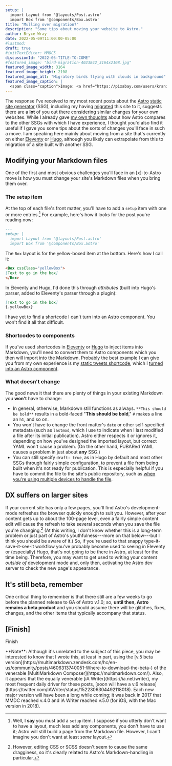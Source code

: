 ```yaml
---
setup: |
  import Layout from '@layouts/Post.astro'
  import Box from '@components/Box.astro'
title: "Mulling over migration?"
description: "Some tips about moving your website to Astro."
author: Bryce Wray
date: 2022-05-09T11:00:00-05:00
#lastmod:
draft: true
#initTextEditor: MMDC5
discussionId: "2022-05-TITLE-TO-COME"
#featured_image: "bird-migration-4023842_3164x2108.jpg"
featured_image_width: 3164
featured_image_height: 2108
featured_image_alt: "Migratory birds flying with clouds in background"
featured_image_caption: |
  <span class="caption">Image: <a href="https://pixabay.com/users/kranich17-11197573/?utm_source=link-attribution&amp;utm_medium=referral&amp;utm_campaign=image&amp;utm_content=4023842">Kranich17</a>; <a href="https://pixabay.com/?utm_source=link-attribution&amp;utm_medium=referral&amp;utm_campaign=image&amp;utm_content=4023842">Pixabay</a></span>
---
```


The response I've received to my most recent posts about the [Astro](https://astro.build) [static site generator](https://jamstack.org/generators) (SSG), including my having [migrated](/posts/2022/04/winds-change/) this site to it, suggests there are a **lot** of you out there considering similar changes for your own websites. While I already gave [my own thoughts](/posts/2022/04/astro-ready-blog/) about how Astro compares to the other SSGs with which I have experience, I thought you'd also find it useful if I gave you some tips about the sorts of changes you'll face in such a move. I am speaking here mainly about moving from a site that's currently on either [Eleventy](https://11ty.dev) or [Hugo](https://gohugo.io), although you likely can extrapolate from this to migration of a site built with another SSG.

## Modifying your Markdown files

One of the first and most obvious challenges you'll face in an \[x]-to-Astro move is how you must change your site's Markdown files when you bring them over.

### The `setup` item

At the top of each file's front matter, you'll have to add a `setup` item with one or more entries.[^setup] For example, here's how it looks for the post you're reading now:

[^setup]: Well, I **say** you must add a `setup` item. I suppose if you utterly don't want to have a layout, much less add any components, you don't have to use it; Astro will still build a page from the Markdown file. However, I can't imagine you don't want at least *some* layout.

```md
---
setup: |
  import Layout from '@layouts/Post.astro'
  import Box from '@components/Box.astro'
```

The `Box` layout is for the yellow-boxed item at the bottom. Here's how I call it:

```md
<Box cssClass="yellowBox">
[Text to go in the box]
</Box>
```

In Eleventy and Hugo, I'd done this through *attributes* (built into Hugo's parser, added to Eleventy's parser through a plugin):

```md
[Text to go in the box]
{.yellowBox}
```

I have yet to find a shortcode I can't turn into an Astro component. You won't find it all that difficult.


### Shortcodes to components

If you've used shortcodes in [Eleventy](https://11ty.dev/docs/shortcodes) or [Hugo](https://gohugo.io/content-management/shortcodes/) to inject items into Markdown, you'll need to convert them to Astro components which you then will import into the Markdown. Probably the best example I can give you from my own experience is my [static tweets shortcode](/posts/2022/02/static-tweets-eleventy-hugo/), which I [turned into an Astro component](/posts/2022/04/static-tweets-astro/).

### What doesn't change

The good news it that there are plenty of things in your existing Markdown you **won't** have to change:

- In general, otherwise, Markdown still functions as always. `**This should be bold**` results in a bold-faced "**This should be bold**," `#` makes a line an `h1`, and so on.
- You won't have to change the front matter's `date` or other self-specified metadata (such as `lastmod`, which I use to indicate when I last modified a file after its initial publication). Astro either respects it or ignores it, depending on how you've designed the imported layout, but correct YAML won't cause a problem. (On the other hand, FUBARed YAML causes a problem in just about **any** SSG.)
- You can still specify `draft: true`, as in Hugo by default and most other SSGs through fairly simple configuration, to prevent a file from being built when it's not ready for publication. This is especially helpful if you have to commit the file to the site's public repository, such as [when you're using multiple devices to handle the file](/posts/2019/07/roger-copy/).

## DX suffers on larger sites

If your current site has only a few pages, you'll find Astro's development-mode refreshes the browser quickly enough to suit you. However, after your content gets up to about the 100-page level, even a fairly simple content edit will cause the refresh to take several seconds when you save the file you're changing.[^styling] (At this writing, I don't know whether this is a long-term problem or just part of Astro's youthfulness---more on that below---but I think you should be aware of it.) So, if you're used to that snappy type-it-save-it-see-it workflow you've probably become used to seeing in Eleventy or (especially) Hugo, that's not going to be there in Astro, at least for the time being. Therefore, you may want to get used to writing your content *outside of* development mode and, only then, activating the Astro dev server to check the new page's appearance.

[^styling]: However, editing CSS or SCSS doesn't seem to cause the same dragginess, so it's clearly related to Astro's Markdown-handling in particular.

## It's still beta, remember

One critical thing to remember is that there still are a few weeks to go before the planned release to GA of Astro v.1.0; so, **until then, Astro remains a beta product** and you should assume there will be glitches, fixes, changes, and the other items that typically accompany that status.

## \[Finish]

Finish

<Box cssClass="yellowBox">
**Note**: Although it's unrelated to the subject of this piece, you may be interested to know that I wrote this, at least in part, using the [v.5 beta version](https://multimarkdown.zendesk.com/hc/en-us/community/posts/4606313740051-Where-to-download-the-beta-) of the venerable [MultiMarkdown Composer](https://multimarkdown.com/). Also, it appears that the equally venerable [iA Writer](https://ia.net/writer), my most frequent daily driver for these posts, [soon will have a v.6 release](https://twitter.com/iAWriter/status/1522306304492118018). Each new major version will have been a long while coming; it was back in 2017 that MMDC reached v.4.0 and iA Writer reached v.5.0 (for iOS, with the Mac version in 2018).
</Box>
